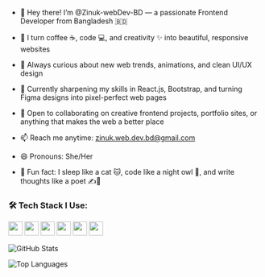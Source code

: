 - 👋 Hey there! I’m @Zinuk-webDev-BD — a passionate Frontend Developer from Bangladesh 🇧🇩  
- 🎨 I turn coffee ☕, code 💻, and creativity ✨ into beautiful, responsive websites  
- 👀 Always curious about new web trends, animations, and clean UI/UX design  
- 🌱 Currently sharpening my skills in React.js, Bootstrap, and turning Figma designs into pixel-perfect web pages  
- 🤝 Open to collaborating on creative frontend projects, portfolio sites, or anything that makes the web a better place  
- 📫 Reach me anytime: zinuk.web.dev.bd@gmail.com
 
- 😄 Pronouns: She/Her
- 🧠 Fun fact: I sleep like a cat 🐱, code like a night owl 🦉, and write thoughts like a poet ✍️📖



### 🛠️ Tech Stack I Use:

<p align="left">
  <img src="https://img.shields.io/badge/-HTML-e34f26?logo=html5&logoColor=fff&style=for-the-badge" height="28" />
  <img src="https://img.shields.io/badge/-CSS-1572B6?logo=css3&logoColor=fff&style=for-the-badge" height="28" />
  <img src="https://img.shields.io/badge/-JavaScript-F7DF1E?logo=javascript&logoColor=000&style=for-the-badge" height="28" />
  <img src="https://img.shields.io/badge/-Bootstrap-563d7c?logo=bootstrap&logoColor=fff&style=for-the-badge" height="28" />
  <img src="https://img.shields.io/badge/-React-20232A?logo=react&logoColor=61DAFB&style=for-the-badge" height="28" />
  <img src="https://img.shields.io/badge/-Git-F05032?logo=git&logoColor=fff&style=for-the-badge" height="28" />
</p>



<!---
Zinuk-webDev-BD/Zinuk-webDev-BD is a ✨ special ✨ repository because its `README.md` (this file) appears on your GitHub profile.
You can click the Preview link to take a look at your changes.
--->
![GitHub Stats](https://github-readme-stats.vercel.app/api?username=Zinuk-webDev-BD&count_private=true&show_icons=true&theme=radical)

![Top Languages](https://github-readme-stats.vercel.app/api/top-langs/?username=Zinuk-webDev-BD&layout=compact&theme=radical)


